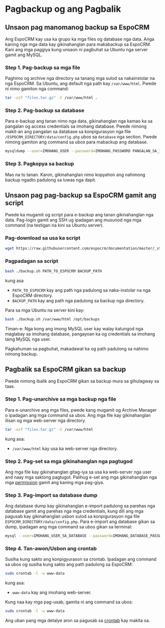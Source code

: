 # Pagbackup og ang Pagbalik

## Unsaon pag manomanog backup sa EspoCRM

Ang EspoCRM kay usa ka grupo ka mga files og database nga data. Anga kaning nga mga data kay gikinahanglan para makabackup sa EspoCRM. Kani ang mga paggiya kung unsaon ni pagbuhat sa Ubuntu nga server gamit ang MySQL.

### Step 1. Pag-backup sa mga file

Paghimo og archive nga directory sa tanang mga sulod sa nakainstolar na nga EspoCRM. Sa Ubuntu, ang default nga path kay `/var/www/html`. Pwede ni nimo gamiton nga command:

```bash
tar -czf "files.tar.gz" -C /var/www/html .
```

### Step 2. Pag-backup sa database

Para e-backup ang tanan nimo nga data, gikinahanglan nga kamao ka sa pangalan og access credentials sa imohang database. Pwede nimong makit-an ang pangalan sa database sa konpigurasyon nga file `/ESPOCRM_DIRECTORY/data/config.php` ubos sa `database` nga section. Pwede nimong gamiton ang command sa ubos para mabackup ang database.

```bash
mysqldump --user=IMOHANG_USER --password=IMOHANG_PASSWORD PANGALAN_SA_IMOHANG_DATABASE > "db.sql"
```

### Step 3. Pagkopya sa backup

Mao na to tanan. Karon, gikinahanglan nimo kopyahon ang nahimong backup ngadto padulong sa luwas nga dapit.


## Unsaon pag pag-backup sa EspoCRM gamit ang script

Pwede ka mugamit og script para e-backup ang tanan gikinahanglan nga data. Pag-login gamit ang SSH ug ipadagan ang musunod nga mga command (na testigan na kini sa Ubuntu server).

### Pag-download sa usa ka script

```bash
wget https://raw.githubusercontent.com/espocrm/documentation/master/_static/scripts/backup.sh
```

### Pagpadagan sa script

```bash
bash ./backup.sh PATH_TO_ESPOCRM BACKUP_PATH
```
kung asa
 * `PATH_TO_ESPOCRM` kay ang path nga padulong sa naka-instolar na nga EspoCRM directory.
 * `BACKUP_PATH` kay ang path nga padulong sa backup nga directory.

Para sa mga Ubuntu na server kini kay:

```bash
bash ./backup.sh /var/www/html /opt/backups
```

Timan-e: Nga kong ang imong MySQL user kay walay katungod nga maglabay sa imohang database, pangayoan ka og credentials sa imohang laing MySQL nga user.

Pagkahuman sa pagbuhat, makadawat ka og path padulong sa nahimo nimong backup.

## Pagbalik sa EspoCRM gikan sa backup

Pwede nimong ibalik ang EspoCRM gikan sa backup mura sa gihulagway sa taas.

### Step 1. Pag-unarchive sa mga backup nga file

Para e-unarchive ang mga files, pwede kang mugamit og Archive Manager o ipadagan ang mga command sa ubos. Ang mga file kay gikinahanglan ilisan og mga web-server nga directory.

```bash
tar -xzf "files.tar.gz" -C /var/www/html
```
kung asa:
 * `/var/www/html` kay usa ka web-server nga directory.

### Step 2. Pag-set sa mga gikinahanglan nga pagtugod

Ang mga file kay gikinahanglan gitag-iya sa usa ka web-server nga user and naay mga saktong pagtugot. Palihug e-set ang mga gikinahanglan nga mga [permission](server-configuration.md#mga-gikinahanlang-permiso-para-sa-mga-unix-based-nga-mga-sistema) gamit ang kaning mga pag-giya.

### Step 3. Pag-import sa database dump

Ang database dump kay gikinahanglan e-import padulong sa parehas nga database gamit ang parehas nga mga credentials, kung dili ang mga pagusab kay gikinahanglan usbon sulod sa konpigurasyon nga file `ESPOCRM_DIRECTORY/data/config.php`. Para e-import ang database gikan sa dump, ipadagan ang mga command sa ubos gikan sa terminal:

```bash
mysql --user=IMOHANG_USER_SA_DATABASE --password=IMOHANG_DATABASE_PASSWORD PANGALAN_SA_IMOHANG_DATABASE < db.sql
```

### Step 4. Tan-awon/Usbon ang crontab

Susiha kung sakto ang konpigyurason sa crontab. Ipadagan ang command sa ubos og susiha kung sakto ang path padulong sa EspoCRM:

```bash
sudo crontab -l -u www-data
```
kung asa:
 * `www-data` kay ang imohang web-server.

Kung naa kay mga pag-usab, gamita ni ang command sa ubos:

```bash
sudo crontab -l -u www-data
```

Ang uban pang mga detalye aron sa pagusab sa [crontab](server-configuration.md#pag-setup-og-crontab) kay makita sa.

